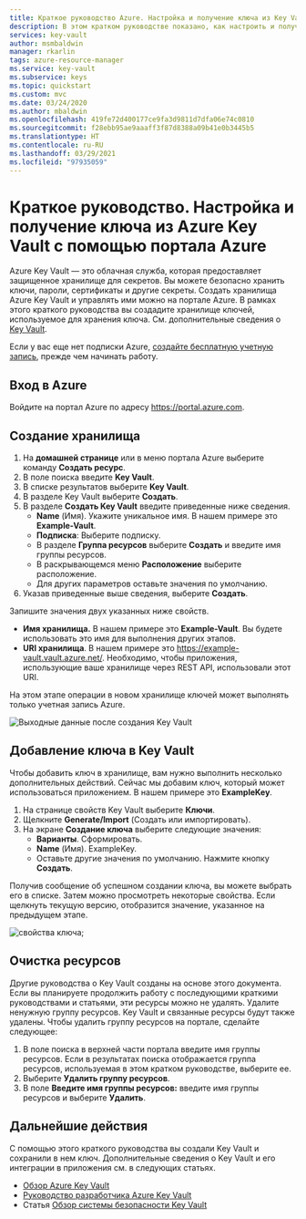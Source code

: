 ```yaml
---
title: Краткое руководство Azure. Настройка и получение ключа из Key Vault с помощью портала Azure | Документация Майкрософт
description: В этом кратком руководстве показано, как настроить и получить ключ из Azure Key Vault с помощью портала Azure
services: key-vault
author: msmbaldwin
manager: rkarlin
tags: azure-resource-manager
ms.service: key-vault
ms.subservice: keys
ms.topic: quickstart
ms.custom: mvc
ms.date: 03/24/2020
ms.author: mbaldwin
ms.openlocfilehash: 419fe72d400177ce9fa3d9811d7dfa06e74c0810
ms.sourcegitcommit: f28ebb95ae9aaaff3f87d8388a09b41e0b3445b5
ms.translationtype: HT
ms.contentlocale: ru-RU
ms.lasthandoff: 03/29/2021
ms.locfileid: "97935059"
---
```

# <a name="quickstart-set-and-retrieve-a-key-from-azure-key-vault-using-the-azure-portal"></a>Краткое руководство. Настройка и получение ключа из Azure Key Vault с помощью портала Azure

Azure Key Vault — это облачная служба, которая предоставляет защищенное хранилище для секретов. Вы можете безопасно хранить ключи, пароли, сертификаты и другие секреты. Создать хранилища Azure Key Vault и управлять ими можно на портале Azure. В рамках этого краткого руководства вы создадите хранилище ключей, используемое для хранения ключа. См. дополнительные сведения о [Key Vault](../general/overview.md).

Если у вас еще нет подписки Azure, [создайте бесплатную учетную запись](https://azure.microsoft.com/free/?WT.mc_id=A261C142F), прежде чем начинать работу.

## <a name="sign-in-to-azure"></a>Вход в Azure

Войдите на портал Azure по адресу https://portal.azure.com.

## <a name="create-a-vault"></a>Создание хранилища

1. На **домашней странице** или в меню портала Azure выберите команду **Создать ресурс**.
2. В поле поиска введите **Key Vault**.
3. В списке результатов выберите **Key Vault**.
4. В разделе Key Vault выберите **Создать**.
5. В разделе **Создать Key Vault** введите приведенные ниже сведения.
    - **Name** (Имя). Укажите уникальное имя. В нашем примере это **Example-Vault**. 
    - **Подписка**: Выберите подписку.
    - В разделе **Группа ресурсов** выберите **Создать** и введите имя группы ресурсов.
    - В раскрывающемся меню **Расположение** выберите расположение.
    - Для других параметров оставьте значения по умолчанию.
6. Указав приведенные выше сведения, выберите **Создать**.

Запишите значения двух указанных ниже свойств.

* **Имя хранилища.** В нашем примере это **Example-Vault**. Вы будете использовать это имя для выполнения других этапов.
* **URI хранилища**. В нашем примере это https://example-vault.vault.azure.net/. Необходимо, чтобы приложения, использующие ваше хранилище через REST API, использовали этот URI.

На этом этапе операции в новом хранилище ключей может выполнять только учетная запись Azure.

![Выходные данные после создания Key Vault](../media/keys/quick-create-portal/vault-properties.png)

## <a name="add-a-key-to-key-vault"></a>Добавление ключа в Key Vault

Чтобы добавить ключ в хранилище, вам нужно выполнить несколько дополнительных действий. Сейчас мы добавим ключ, который может использоваться приложением. В нашем примере это **ExampleKey**.

1. На странице свойств Key Vault выберите **Ключи**.
2. Щелкните **Generate/Import** (Создать или импортировать).
3. На экране **Создание ключа** выберите следующие значения:
    - **Варианты**. Сформировать.
    - **Name** (Имя). ExampleKey.
    - Оставьте другие значения по умолчанию. Нажмите кнопку **Создать**.

Получив сообщение об успешном создании ключа, вы можете выбрать его в списке. Затем можно просмотреть некоторые свойства. Если щелкнуть текущую версию, отобразится значение, указанное на предыдущем этапе.

![свойства ключа;](../media/keys/quick-create-portal/current-version-hidden.png)


## <a name="clean-up-resources"></a>Очистка ресурсов

Другие руководства о Key Vault созданы на основе этого документа. Если вы планируете продолжить работу с последующими краткими руководствами и статьями, эти ресурсы можно не удалять.
Удалите ненужную группу ресурсов. Key Vault и связанные ресурсы будут также удалены. Чтобы удалить группу ресурсов на портале, сделайте следующее:

1. В поле поиска в верхней части портала введите имя группы ресурсов. Если в результатах поиска отображается группа ресурсов, используемая в этом кратком руководстве, выберите ее.
2. Выберите **Удалить группу ресурсов**.
3. В поле **Введите имя группы ресурсов:** введите имя группы ресурсов и выберите **Удалить**.


## <a name="next-steps"></a>Дальнейшие действия

С помощью этого краткого руководства вы создали Key Vault и сохранили в нем ключ. Дополнительные сведения о Key Vault и его интеграции в приложения см. в следующих статьях.

- [Обзор Azure Key Vault](../general/overview.md)
- [Руководство разработчика Azure Key Vault](../general/developers-guide.md)
- Статья [Обзор системы безопасности Key Vault](../general/security-overview.md)